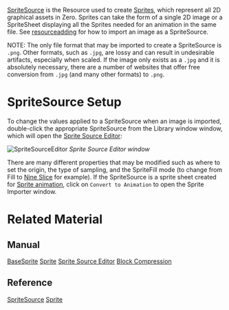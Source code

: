 [SpriteSource](https://github.com/ZilchEngine/ZilchDocs/blob/master/code_reference/class_reference/spritesource.markdown) is the Resource used to create [Sprites](https://github.com/ZilchEngine/ZilchDocs/blob/master/zero_editor_documentation/zeromanual/graphics/sprites/sprite.markdown), which represent all 2D graphical assets in Zero.  Sprites can take the form of a single 2D image or a SpriteSheet displaying all the Sprites needed for an animation in the same file. See [resourceadding](https://github.com/ZilchEngine/ZilchDocs/blob/master/zero_editor_documentation/zeromanual/editor/editorcommands/resourceadding.markdown) for how to import an image as a SpriteSource.

NOTE: The only file format that may be imported to create a SpriteSource is `.png`. Other formats, such as `.jpg`, are lossy and can result in undesirable artifacts, especially when scaled. If the image only exists as a `.jpg` and it is absolutely necessary, there are a number of websites that offer free conversion from `.jpg` (and many other formats) to `.png`.

 #  SpriteSource Setup
To change the values applied to a SpriteSource when an image is imported, double-click the appropriate SpriteSource from the Library window window, which will open the [Sprite Source Editor](https://github.com/ZilchEngine/ZilchDocs/blob/master/zero_editor_documentation/zeromanual/graphics/sprites/spritesourceeditor.markdown):



![SpriteSourceEditor](https://media.githubusercontent.com/media/zeroengineteam/ZeroFiles/master/doc_files/47311.png) *Sprite Source Editor window*


There are many different properties that may be modified such as where to set the origin, the type of sampling, and the SpriteFill mode (to change from Fill to [Nine Slice](https://github.com/ZilchEngine/ZilchDocs/blob/master/zero_editor_documentation/zeromanual/graphics/sprites/area.markdown) for example). If the SpriteSource is a sprite sheet created for [ Sprite animation](https://github.com/ZilchEngine/ZilchDocs/blob/master/zero_editor_documentation/zeromanual/graphics/sprites/spritesourceeditor.markdown#creating-sprite-animatio), click on `Convert to Animation` to open the Sprite Importer window.

 # Related Material

 ## Manual
 [BaseSprite](https://github.com/ZilchEngine/ZilchDocs/blob/master/zero_editor_documentation/zeromanual/graphics/sprites/basesprite.markdown)
 [Sprite](https://github.com/ZilchEngine/ZilchDocs/blob/master/zero_editor_documentation/zeromanual/graphics/sprites/sprite.markdown)
 [Sprite Source Editor](https://github.com/ZilchEngine/ZilchDocs/blob/master/zero_editor_documentation/zeromanual/graphics/sprites/spritesourceeditor.markdown)
 [Block Compression](https://github.com/ZilchEngine/ZilchDocs/blob/master/zero_editor_documentation/zeromanual/graphics/adding_assets/block_compression.markdown)

 ## Reference
 [SpriteSource](https://github.com/ZilchEngine/ZilchDocs/blob/master/zero_editor_documentation/code_reference/class_reference/spritesource.markdown) 
 [Sprite](https://github.com/ZilchEngine/ZilchDocs/blob/master/zero_editor_documentation/code_reference/class_reference/sprite.markdown)  

 